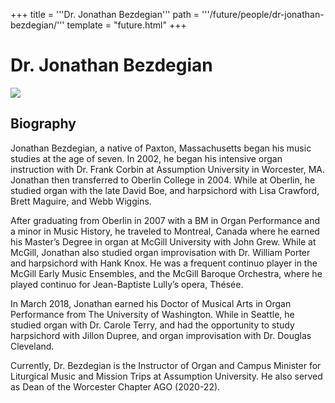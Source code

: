 +++
title = '''Dr. Jonathan Bezdegian'''
path = '''/future/people/dr-jonathan-bezdegian/'''
template = "future.html"
+++

<h1>Dr. Jonathan Bezdegian</h1>

<img src="https://custom.cvent.com/C3A4539B19F74ABCB6FCE437F6BC0A74/files/event/910aaf2914d44586a56fbd0b3b2c31c0/4d19d3743bc94a02b95b18ed95039d74.jpg">
<h2>Biography</h2>
<p>Jonathan Bezdegian, a native of Paxton, Massachusetts began his music studies at the age of seven. In 2002, he began his intensive organ instruction with Dr. Frank Corbin at Assumption University in Worcester, MA. Jonathan then transferred to Oberlin College in 2004. While at Oberlin, he studied organ with the late David Boe, and harpsichord with Lisa Crawford, Brett Maguire, and Webb Wiggins.

After graduating from Oberlin in 2007 with a BM in Organ Performance and a minor in Music History, he traveled to Montreal, Canada where he earned his Master’s Degree in organ at McGill University with John Grew. While at McGill, Jonathan also studied organ improvisation with Dr. William Porter and harpsichord with Hank Knox. He was a frequent continuo player in the McGill Early Music Ensembles, and the McGill Baroque Orchestra, where he played continuo for Jean-Baptiste Lully’s opera, Thésée.

In March 2018, Jonathan earned his Doctor of Musical Arts in Organ Performance from The University of Washington. While in Seattle, he studied organ with Dr. Carole Terry, and had the opportunity to study harpsichord with Jillon Dupree, and organ improvisation with Dr. Douglas Cleveland.

Currently, Dr. Bezdegian is the Instructor of Organ and Campus Minister for Liturgical Music and Mission Trips at Assumption University. He also served as Dean of the Worcester Chapter AGO (2020-22).</p>

